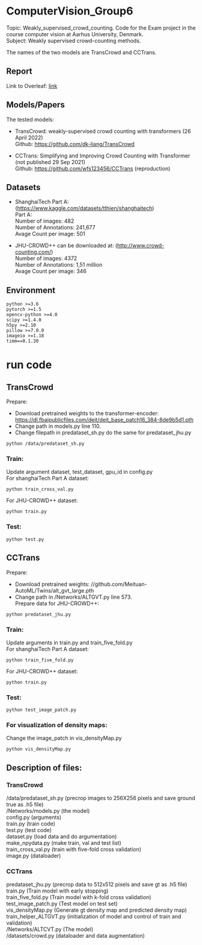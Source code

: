 # ComputerVision_Group6
Topic: Weakly_supervised_crowd_counting.
Code for the Exam project in the course computer vision at Aarhus University, Denmark. <br /> 
Subject: Weakly supervised crowd-counting methods. 

The names of the two models are TransCrowd and CCTrans.  

## Report
Link to Overleaf: [link]()

## Models/Papers
The tested models: <br />
+ TransCrowd: weakly-supervised crowd counting with transformers (26 April 2022) <br />
Github: https://github.com/dk-liang/TransCrowd <br />

+ CCTrans: Simplifying and Improving Crowd Counting with Transformer (not published 29 Sep 2021) <br />
Github: https://github.com/wfs123456/CCTrans (reproduction)<br />

## Datasets
+ ShanghaiTech Part A: (https://www.kaggle.com/datasets/tthien/shanghaitech)<br />
  Part A: <br />
  Number of images:       482 <br />
  Number of Annotations:  241,677 <br />
  Avage Count per image:  501 <br />

+ JHU-CROWD++ can be downloaded at: (http://www.crowd-counting.com/) <br />
  Number of images:       4372 <br />
  Number of Annotations:  1,51 million <br />
  Avage Count per image:  346 <br />

## Environment
	python >=3.6 
	pytorch >=1.5
	opencv-python >=4.0
	scipy >=1.4.0
	h5py >=2.10
	pillow >=7.0.0
	imageio >=1.18
	timm==0.1.30
# run code
## TransCrowd
Prepare:
- Download pretrained weights to the transformer-encoder: https://dl.fbaipublicfiles.com/deit/deit_base_patch16_384-8de9b5d1.pth<br />
- Change path in models.py line 110. <br />
- Change filepath in predataset_sh.py do the same for predataset_jhu.py
```
python /data/predataset_sh.py
```
### Train:
Update argument dataset, test_dataset, gpu_id in config.py  
For shanghaiTech Part A dataset:
```
python train_cross_val.py 
```
For JHU-CROWD++ dataset:
```
python train.py 
```
### Test:
```
python test.py
```
## CCTrans
Prepare:
- Download pretrained weights: //github.com/Meituan-AutoML/Twins/alt_gvt_large.pth <br />
- Change path in /Networks/ALTGVT.py line 573. <br />
Prepare data for JHU-CROWD++:
```
python predataset_jhu.py
```
### Train:
Update arguments in train.py and train_five_fold.py  
For shanghaiTech Part A dataset:
```
python train_five_fold.py 
```
For JHU-CROWD++ dataset:
```
python train.py 
```
### Test:
```
python test_image_patch.py
```
### For visualization of density maps:
Change the image_patch in vis_densityMap.py
```
python vis_densityMap.py
```
## Description of files:
### TransCrowd
/data/predataset_sh.py (precrop images to 256X256 pixels and save ground true as .h5 file) <br />
/Networks/models.py (the model)<br />
config.py (arguments)<br />
train.py (train code)<br />
test.py (test code)<br />
dataset.py (load data and do argumentation)<br />
make_npydata.py (make train, val and test list)<br />
train_cross_val.py (train with five-fold cross validation)<br />
image.py (dataloader)<br />


### CCTrans
predataset_jhu.py (precrop data to 512x512 pixels and save gt as .h5 file)<br />
train.py (Train model with early stopping)<br />
train_five_fold.py (Train model with k-fold cross validation)<br />
test_image_patch.py (Test model on test set)<br />
vis_densityMap.py (Generate gt density map and predicted density map)<br />
train_helper_ALTGVT.py (initialization of model and control of train and validation)<br />
/Networks/ALTCVT.py (The model)<br />
/datasets/crowd.py (dataloader and data augmentation)<br />
